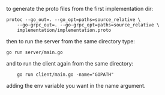 to generate the proto files from the first implementation dir:

```azure 
protoc --go_out=. --go_opt=paths=source_relative \
    --go-grpc_out=. --go-grpc_opt=paths=source_relative \
    implementation/implementation.proto
```

then to run the server from the same directory type:

```azure
go run server/main.go 
```

and to run the client again from the same directory:

```azure
    go run client/main.go -name="GOPATH"
```

adding the env variable you want in the name argument.
